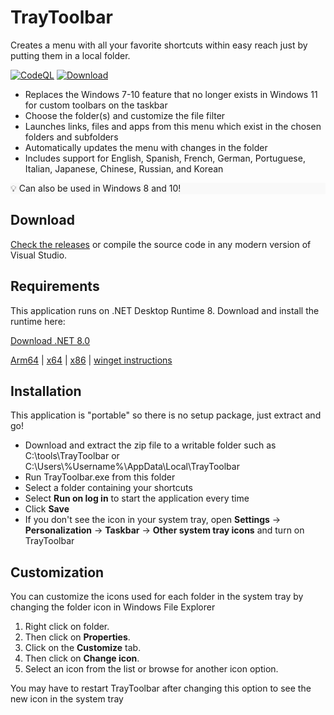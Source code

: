 # TrayToolbar
 Creates a menu with all your favorite shortcuts within easy reach just by putting them in a local folder.

[![CodeQL](https://github.com/brondavies/TrayToolbar/actions/workflows/codeql.yml/badge.svg?branch=master&event=push)](https://github.com/brondavies/TrayToolbar/actions/workflows/codeql.yml) [![Download](https://img.shields.io/github/v/release/brondavies/TrayToolbar?label=Version&color=%234b2)](https://github.com/brondavies/TrayToolbar/releases)

- Replaces the Windows 7-10 feature that no longer exists in Windows 11 for custom toolbars on the taskbar
- Choose the folder(s) and customize the file filter
- Launches links, files and apps from this menu which exist in the chosen folders and subfolders
- Automatically updates the menu with changes in the folder
- Includes support for English, Spanish, French, German, Portuguese, Italian, Japanese, Chinese, Russian, and Korean

<p style="background:#f9f9f9">💡 Can also be used in Windows 8 and 10!</p>

## Download
[Check the releases](https://github.com/brondavies/TrayToolbar/releases) or compile the source code in any modern version of Visual Studio.

## Requirements
This application runs on .NET Desktop Runtime 8.  Download and install the runtime here:

[Download .NET 8.0](https://dotnet.microsoft.com/en-us/download/dotnet/8.0)


[Arm64](https://dotnet.microsoft.com/en-us/download/dotnet/thank-you/runtime-desktop-8.0.3-windows-arm64-installer) | [x64](https://dotnet.microsoft.com/en-us/download/dotnet/thank-you/runtime-desktop-8.0.3-windows-x64-installer) | [x86](https://dotnet.microsoft.com/en-us/download/dotnet/thank-you/runtime-desktop-8.0.3-windows-x86-installer) | [winget instructions](https://learn.microsoft.com/dotnet/core/install/windows?WT.mc_id=dotnet-35129-website#install-with-windows-package-manager-winget)

## Installation
This application is "portable" so there is no setup package, just extract and go!

- Download and extract the zip file to a writable folder such as C:\tools\TrayToolbar or C:\Users\\%Username%\AppData\Local\TrayToolbar
- Run TrayToolbar.exe from this folder
- Select a folder containing your shortcuts
- Select **Run on log in** to start the application every time
- Click **Save**
- If you don't see the icon in your system tray, open **Settings** → **Personalization** → **Taskbar** → **Other system tray icons** and turn on TrayToolbar

## Customization
You can customize the icons used for each folder in the system tray by changing the folder icon in Windows File Explorer

1. Right click on folder.
1. Then click on **Properties**.
1. Click on the **Customize** tab.
1. Then click on **Change icon**.
1. Select an icon from the list or browse for another icon option.

You may have to restart TrayToolbar after changing this option to see the new icon in the system tray